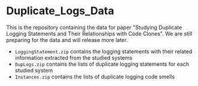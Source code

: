 # Duplicate_Logs_Data


This is the repository containing the data for paper "Studying Duplicate Logging Statements and Their Relationships with Code Clones". We are still preparing for the data and will release more later.

- `LoggingStatement.zip` contains the logging statements with their related information extracted from the studied systems
- `DupLogs.zip` contains the lists of duplicate logging statements for each studied system
- `Instances.zip` contains the lists of duplicate logging code smells
